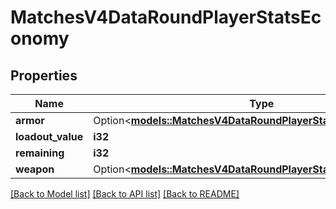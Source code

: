# MatchesV4DataRoundPlayerStatsEconomy

## Properties

Name | Type | Description | Notes
------------ | ------------- | ------------- | -------------
**armor** | Option<[**models::MatchesV4DataRoundPlayerStatsEconomyArmor**](MatchesV4DataRoundPlayerStatsEconomyArmor.md)> |  | [optional]
**loadout_value** | **i32** |  | 
**remaining** | **i32** |  | 
**weapon** | Option<[**models::MatchesV4DataRoundPlayerStatsEconomyWeapon**](MatchesV4DataRoundPlayerStatsEconomyWeapon.md)> |  | [optional]

[[Back to Model list]](../README.md#documentation-for-models) [[Back to API list]](../README.md#documentation-for-api-endpoints) [[Back to README]](../README.md)


